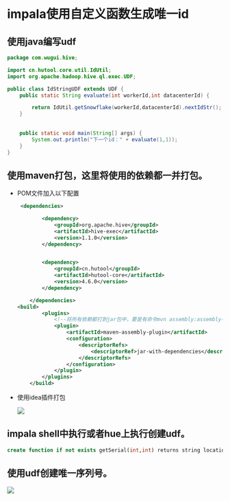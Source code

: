 # impala使用自定义函数生成唯一id





## 使用java编写udf

```java
package com.wugui.hive;

import cn.hutool.core.util.IdUtil;
import org.apache.hadoop.hive.ql.exec.UDF;

public class IdStringUDF extends UDF {
    public static String evaluate(int workerId,int datacenterId) {

        return IdUtil.getSnowflake(workerId,datacenterId).nextIdStr();
    }
 
 
    public static void main(String[] args) {
        System.out.println("下一个id：" + evaluate(1,1));
    }
}

```



## 使用maven打包，这里将使用的依赖都一并打包。

- POM文件加入以下配置

  ```XML
   <dependencies>
  
          <dependency>
              <groupId>org.apache.hive</groupId>
              <artifactId>hive-exec</artifactId>
              <version>1.1.0</version>
          </dependency>
  
  
          <dependency>
              <groupId>cn.hutool</groupId>
              <artifactId>hutool-core</artifactId>
              <version>4.6.0</version>
          </dependency>
  
      </dependencies> 
  <build>
          <plugins>
              <!--将所有依赖都打到jar包中，要是有命令mvn assembly:assembly-->
              <plugin>
                  <artifactId>maven-assembly-plugin</artifactId>
                  <configuration>
                      <descriptorRefs>
                          <descriptorRef>jar-with-dependencies</descriptorRef>
                      </descriptorRefs>
                  </configuration>
              </plugin>
          </plugins>
      </build>
  ```

  

- 使用idea插件打包

  ![](https://raw.githubusercontent.com/huzekang/picbed/master/20191023145507.png)

  

  

## impala shell中执行或者hue上执行创建udf。

```sql
create function if not exists getSerial(int,int) returns string location 'hdfs:///user/impala/udf/hive-starter-1.0-SNAPSHOT-jar-with-dependencies.jar' symbol='com.wugui.hive.IdStringUDF';

```



## 使用udf创建唯一序列号。

![](https://raw.githubusercontent.com/huzekang/picbed/master/20191023145049.png)